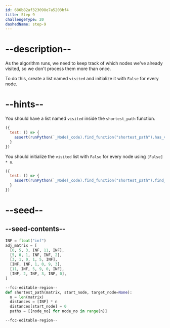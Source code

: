 ```yaml
---
id: 686b82af323098e7a5203bf4
title: Step 9
challengeType: 20
dashedName: step-9
---
```


# --description--

As the algorithm runs, we need to keep track of which nodes we've already visited, so we don't process them more than once.

To do this, create a list named `visited` and initialize it with `False` for every node.

# --hints--

You should have a list named `visited` inside the `shortest_path` function.

```js
({
  test: () => {
    assert(runPython(`_Node(_code).find_function("shortest_path").has_variable("visited")`))
  }
})
```

You should initialize the `visited` list with `False` for every node using `[False] * n`.

```js
({
  test: () => {
    assert(runPython(`_Node(_code).find_function("shortest_path").find_variable("visited").is_equivalent("visited = [False] * n")`))
  }
})
```

# --seed--

## --seed-contents--

```py
INF = float("inf")
adj_matrix = [
  [0, 5, 3, INF, 11, INF],
  [5, 0, 1, INF, INF, 2],
  [3, 1, 0, 1, 5, INF],
  [INF, INF, 1, 0, 9, 3],
  [11, INF, 5, 9, 0, INF],
  [INF, 2, INF, 3, INF, 0],
]

--fcc-editable-region--
def shortest_path(matrix, start_node, target_node=None):
  n = len(matrix)
  distances = [INF] * n
  distances[start_node] = 0
  paths = [[node_no] for node_no in range(n)]

--fcc-editable-region--
```
